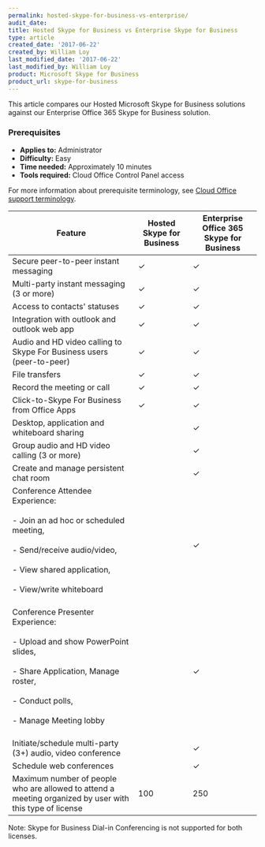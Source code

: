 ```yaml
---
permalink: hosted-skype-for-business-vs-enterprise/
audit_date:
title: Hosted Skype for Business vs Enterprise Skype for Business
type: article
created_date: '2017-06-22'
created_by: William Loy
last_modified_date: '2017-06-22'
last_modified_by: William Loy
product: Microsoft Skype for Business
product_url: skype-for-business
---
```


This article compares our Hosted Microsoft Skype for Business solutions against our
Enterprise Office 365 Skype for Business solution.

### Prerequisites

- **Applies to:** Administrator
- **Difficulty:** Easy
- **Time needed:** Approximately 10 minutes
- **Tools required:** Cloud Office Control Panel access

For more information about prerequisite terminology, see [Cloud Office support terminology](/how-to/cloud-office-support-terminology/).



|Feature |Hosted Skype for Business| Enterprise Office 365 Skype for Business|
|---|---|---|
|Secure peer-to-peer instant messaging |&#10003;|&#10003;
|Multi-party instant messaging (3 or more)|&#10003;|&#10003;
|Access to contacts' statuses|&#10003;|&#10003;
|Integration with outlook and outlook web app|&#10003;|&#10003;
|Audio and HD video calling to Skype For Business users (peer-to-peer)|&#10003;|&#10003;
|File transfers|&#10003;|&#10003;
|Record the meeting or call|&#10003;|&#10003;
|Click-to-Skype For Business from Office Apps|&#10003;|&#10003;
|Desktop, application and whiteboard sharing| |&#10003;
|Group audio and HD video calling (3 or more)| |&#10003;
|Create and manage persistent chat room | |&#10003;
|Conference Attendee Experience:<br/><br/>                                       - Join an ad hoc or scheduled meeting,<br/><br/>                                 - Send/receive audio/video,<br/><br/>                                            - View shared application,<br/><br/>                                             - View/write whiteboard<br/><br/>| | &#10003;
|Conference Presenter Experience:<br/><br/>                                      - Upload and show PowerPoint slides,<br/><br/>                                   - Share Application, Manage roster,<br/><br/>                                    - Conduct polls,<br/><br/>                                                       - Manage Meeting lobby<br/><br/>| |&#10003;
|Initiate/schedule multi-party (3+) audio, video conference| | &#10003;
|Schedule web conferences| | &#10003;
|Maximum number of people who are allowed to attend a meeting organized by user with this type of license| 100 | 250 |


Note: Skype for Business Dial-in Conferencing is not supported for both licenses.
